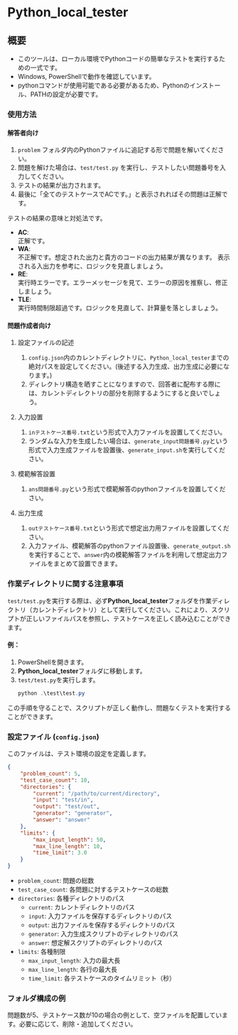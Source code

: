 # Python_local_tester

## 概要

- このツールは、ローカル環境でPythonコードの簡単なテストを実行するための一式です。
- Windows, PowerShellで動作を確認しています。
- pythonコマンドが使用可能である必要があるため、Pythonのインストール、PATHの設定が必要です。

### 使用方法

#### 解答者向け

1. `problem` フォルダ内のPythonファイルに追記する形で問題を解いてください。
2. 問題を解けた場合は、`test/test.py` を実行し、テストしたい問題番号を入力してください。
3. テストの結果が出力されます。
4. 最後に「全てのテストケースでACです。」と表示されればその問題は正解です。  

テストの結果の意味と対処法です。
- **AC**:  
正解です。
- **WA**:  
不正解です。想定された出力と貴方のコードの出力結果が異なります。
表示される入出力を参考に、ロジックを見直しましょう。
- **RE**:  
実行時エラーです。エラーメッセージを見て、エラーの原因を推察し、修正しましょう。
- **TLE**:  
実行時間制限超過です。ロジックを見直して、計算量を落としましょう。


#### 問題作成者向け

1. 設定ファイルの記述
    1. `config.json`内のカレントディレクトリに、`Python_local_tester`までの絶対パスを設定してください。(後述する入力生成、出力生成に必要になります。)
    2. ディレクトリ構造を晒すことになりますので、回答者に配布する際には、カレントディレクトリの部分を削除するようにすると良いでしょう。

2. 入力設置
    1. `inテストケース番号.txt`という形式で入力ファイルを設置してください。
    2. ランダムな入力を生成したい場合は、`generate_input問題番号.py`という形式で入力生成ファイルを設置後、`generate_input.sh`を実行してください。
  
3. 模範解答設置
    1. `ans問題番号.py`という形式で模範解答のpythonファイルを設置してください。
       
4. 出力生成
   1. `outテストケース番号.txt`という形式で想定出力用ファイルを設置してください。
   2. 入力ファイル、模範解答のpythonファイル設置後、`generate_output.sh`を実行することで、`answer`内の模範解答ファイルを利用して想定出力ファイルをまとめて設置できます。

### 作業ディレクトリに関する注意事項

`test/test.py`を実行する際は、必ず**Python_local_tester**フォルダを作業ディレクトリ（カレントディレクトリ）として実行してください。これにより、スクリプトが正しいファイルパスを参照し、テストケースを正しく読み込むことができます。

#### 例：

1. PowerShellを開きます。
2. **Python_local_tester**フォルダに移動します。
3. `test/test.py`を実行します。
    ```powershell
    python .\test\test.py
    ```

この手順を守ることで、スクリプトが正しく動作し、問題なくテストを実行することができます。

### 設定ファイル (`config.json`)

このファイルは、テスト環境の設定を定義します。

```json
{
    "problem_count": 5,
    "test_case_count": 10,
    "directories": {
        "current": "/path/to/current/directory",
        "input": "test/in",
        "output": "test/out",
        "generator": "generator",
        "answer": "answer"
    },
    "limits": {
        "max_input_length": 50,
        "max_line_length": 10,
        "time_limit": 3.0
    }
}
```
- `problem_count`: 問題の総数
- `test_case_count`: 各問題に対するテストケースの総数
- `directories`: 各種ディレクトリのパス
  - `current`: カレントディレクトリのパス
  - `input`: 入力ファイルを保存するディレクトリのパス
  - `output`: 出力ファイルを保存するディレクトリのパス
  - `generator`: 入力生成スクリプトのディレクトリのパス
  - `answer`: 想定解スクリプトのディレクトリのパス
- `limits`: 各種制限
  - `max_input_length`: 入力の最大長
  - `max_line_length`: 各行の最大長
  - `time_limit`: 各テストケースのタイムリミット（秒）

### フォルダ構成の例

問題数が5、テストケース数が10の場合の例として、空ファイルを配置しています。必要に応じて、削除・追加してください。
